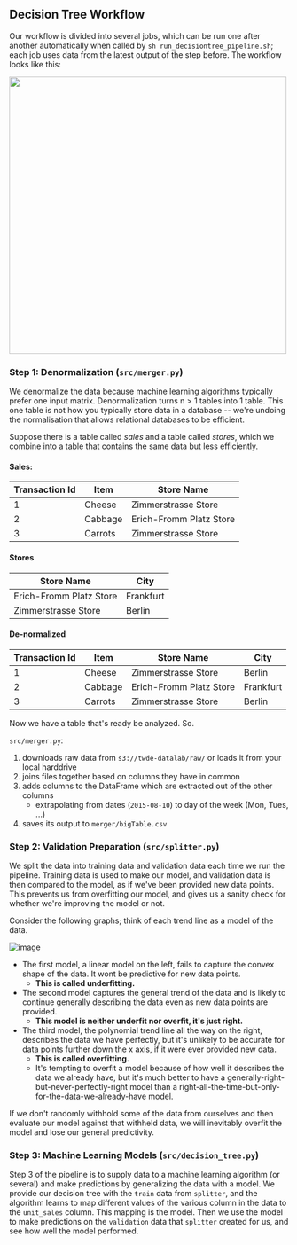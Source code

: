 Decision Tree Workflow
-----------------

Our workflow is divided into several jobs, which can be run one after another automatically when called by `sh run_decisiontree_pipeline.sh`; each job uses data from the latest output of the step before. The workflow looks like this: 

<p><img src="https://user-images.githubusercontent.com/8107614/33561247-72463dd0-d912-11e7-8485-b40585da8434.png" width="500" height="500">


### Step 1: Denormalization (`src/merger.py`)
We denormalize the data because machine learning algorithms typically prefer one input matrix. Denormalization turns n  > 1 tables into 1 table. This one table is not how you typically store data in a database -- we're undoing the normalisation that allows relational databases to be efficient. 

Suppose there is a table called _sales_ and a table called _stores_, which we combine into a table that contains the same data but less efficiently. 
#### Sales:

|Transaction Id| Item | Store Name |
|-|-|-|
|1|Cheese|Zimmerstrasse Store|
|2|Cabbage|Erich-Fromm Platz Store|
|3|Carrots|Zimmerstrasse Store|

#### Stores

| Store Name | City|
|-|-|
|Erich-Fromm Platz Store|Frankfurt|
|Zimmerstrasse Store|Berlin|

#### De-normalized

|Transaction Id| Item | Store Name | City |
|-|-|-|-|
|1|Cheese|Zimmerstrasse Store|Berlin|
|2|Cabbage|Erich-Fromm Platz Store|Frankfurt|
|3|Carrots|Zimmerstrasse Store|Berlin|

Now we have a table that's ready be analyzed. So.

`src/merger.py`:
1. downloads raw data from `s3://twde-datalab/raw/` or loads it from your local harddrive
2. joins files together based on columns they have in common
3. adds columns to the DataFrame which are extracted out of the other columns
    - extrapolating from dates (`2015-08-10`) to  day of the week (Mon, Tues, ...)
4. saves its output to `merger/bigTable.csv`


### Step 2: Validation Preparation (`src/splitter.py`)
We split the data into training data and validation data each time we run the pipeline. Training data is used to make our model, and validation data is then compared to the model, as if we've been provided new data points. This prevents us from overfitting our model, and gives us a sanity check for whether we're improving the model or not.

Consider the following graphs; think of each trend line as a model of the data.

![image](https://user-images.githubusercontent.com/8107614/33661598-f91a92c6-da88-11e7-8a69-8c83fdf44ab1.png)

- The first model, a linear model on the left, fails to capture the convex shape of the data. It wont be predictive for new data points.
  - **This is called underfitting.**
- The second model captures the general trend of the data and is likely to continue generally describing the data even as new data points are provided. 
  - **This model is neither underfit nor overfit, it's just right.**
- The third model, the polynomial trend line all the way on the right, describes the data we have perfectly, but it's unlikely to be accurate for data points further down the x axis, if it were ever provided new data. 
  - **This is called overfitting.**
  - It's tempting to overfit a model because of how well it describes the data we already have, but it's much better to have a generally-right-but-never-perfectly-right model than a right-all-the-time-but-only-for-the-data-we-already-have model. 

If we don't randomly withhold some of the data from ourselves and then evaluate our model against that withheld data, we will inevitably overfit the model and lose our general predictivity.

### Step 3: Machine Learning Models (`src/decision_tree.py`)
Step 3 of the pipeline is to supply data to a machine learning algorithm (or several) and make predictions by generalizing the data with a model. We provide our decision tree with the `train` data from `splitter`, and the algorithm learns to map different values of the various column in the data to the `unit_sales` column. This mapping is the model. Then we use the model to make predictions on the `validation` data that `splitter` created for us, and see how well the model performed.
